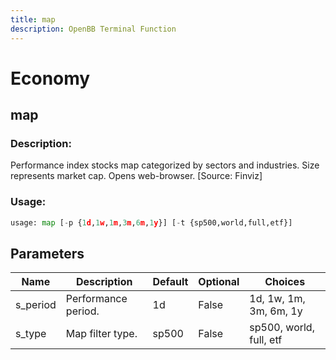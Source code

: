 ```yaml
---
title: map
description: OpenBB Terminal Function
---
```


# Economy

## map

### Description: 

Performance index stocks map categorized by sectors and industries. Size represents market cap. Opens web-browser. [Source: Finviz]

### Usage: 
```python
usage: map [-p {1d,1w,1m,3m,6m,1y}] [-t {sp500,world,full,etf}]
```

## Parameters

| Name | Description | Default | Optional | Choices |
| ---- | ----------- | ------- | -------- | ------- |
| s_period | Performance period. | 1d | False | 1d, 1w, 1m, 3m, 6m, 1y |
| s_type | Map filter type. | sp500 | False | sp500, world, full, etf |


